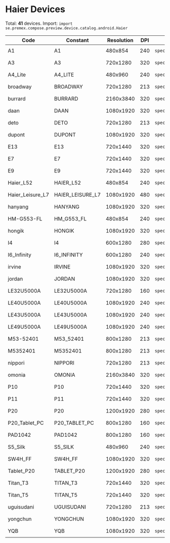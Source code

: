 # Haier Devices

Total: **41** devices. Import: `import se.premex.compose.preview.device.catalog.android.Haier`

| Code | Constant | Resolution | DPI | Compose Spec | Preview Usage |
|------|----------|------------|-----|-------------|---------------|
| A1 | A1 | 480x854 | 240 | `spec:width=480px,height=854px,dpi=240` | `@Preview(device = Haier.A1)` |
| A3 | A3 | 720x1280 | 320 | `spec:width=720px,height=1280px,dpi=320` | `@Preview(device = Haier.A3)` |
| A4_Lite | A4_LITE | 480x960 | 240 | `spec:width=480px,height=960px,dpi=240` | `@Preview(device = Haier.A4_LITE)` |
| broadway | BROADWAY | 720x1280 | 213 | `spec:width=720px,height=1280px,dpi=213` | `@Preview(device = Haier.BROADWAY)` |
| burrard | BURRARD | 2160x3840 | 320 | `spec:width=2160px,height=3840px,dpi=320` | `@Preview(device = Haier.BURRARD)` |
| daan | DAAN | 1080x1920 | 320 | `spec:width=1080px,height=1920px,dpi=320` | `@Preview(device = Haier.DAAN)` |
| deto | DETO | 720x1280 | 213 | `spec:width=720px,height=1280px,dpi=213` | `@Preview(device = Haier.DETO)` |
| dupont | DUPONT | 1080x1920 | 320 | `spec:width=1080px,height=1920px,dpi=320` | `@Preview(device = Haier.DUPONT)` |
| E13 | E13 | 720x1440 | 320 | `spec:width=720px,height=1440px,dpi=320` | `@Preview(device = Haier.E13)` |
| E7 | E7 | 720x1440 | 320 | `spec:width=720px,height=1440px,dpi=320` | `@Preview(device = Haier.E7)` |
| E9 | E9 | 720x1440 | 320 | `spec:width=720px,height=1440px,dpi=320` | `@Preview(device = Haier.E9)` |
| Haier_L52 | HAIER_L52 | 480x854 | 240 | `spec:width=480px,height=854px,dpi=240` | `@Preview(device = Haier.HAIER_L52)` |
| Haier_Leisure_L7 | HAIER_LEISURE_L7 | 1080x1920 | 480 | `spec:width=1080px,height=1920px,dpi=480` | `@Preview(device = Haier.HAIER_LEISURE_L7)` |
| hanyang | HANYANG | 1080x1920 | 320 | `spec:width=1080px,height=1920px,dpi=320` | `@Preview(device = Haier.HANYANG)` |
| HM-G553-FL | HM_G553_FL | 480x854 | 240 | `spec:width=480px,height=854px,dpi=240` | `@Preview(device = Haier.HM_G553_FL)` |
| hongik | HONGIK | 1080x1920 | 320 | `spec:width=1080px,height=1920px,dpi=320` | `@Preview(device = Haier.HONGIK)` |
| I4 | I4 | 600x1280 | 280 | `spec:width=600px,height=1280px,dpi=280` | `@Preview(device = Haier.I4)` |
| I6_Infinity | I6_INFINITY | 600x1280 | 240 | `spec:width=600px,height=1280px,dpi=240` | `@Preview(device = Haier.I6_INFINITY)` |
| irvine | IRVINE | 1080x1920 | 320 | `spec:width=1080px,height=1920px,dpi=320` | `@Preview(device = Haier.IRVINE)` |
| jordan | JORDAN | 1080x1920 | 320 | `spec:width=1080px,height=1920px,dpi=320` | `@Preview(device = Haier.JORDAN)` |
| LE32U5000A | LE32U5000A | 720x1280 | 160 | `spec:width=720px,height=1280px,dpi=160` | `@Preview(device = Haier.LE32U5000A)` |
| LE40U5000A | LE40U5000A | 1080x1920 | 240 | `spec:width=1080px,height=1920px,dpi=240` | `@Preview(device = Haier.LE40U5000A)` |
| LE43U5000A | LE43U5000A | 1080x1920 | 240 | `spec:width=1080px,height=1920px,dpi=240` | `@Preview(device = Haier.LE43U5000A)` |
| LE49U5000A | LE49U5000A | 1080x1920 | 240 | `spec:width=1080px,height=1920px,dpi=240` | `@Preview(device = Haier.LE49U5000A)` |
| M53-52401 | M53_52401 | 800x1280 | 213 | `spec:width=800px,height=1280px,dpi=213` | `@Preview(device = Haier.M53_52401)` |
| M5352401 | M5352401 | 800x1280 | 213 | `spec:width=800px,height=1280px,dpi=213` | `@Preview(device = Haier.M5352401)` |
| nippori | NIPPORI | 720x1280 | 213 | `spec:width=720px,height=1280px,dpi=213` | `@Preview(device = Haier.NIPPORI)` |
| omonia | OMONIA | 2160x3840 | 320 | `spec:width=2160px,height=3840px,dpi=320` | `@Preview(device = Haier.OMONIA)` |
| P10 | P10 | 720x1440 | 320 | `spec:width=720px,height=1440px,dpi=320` | `@Preview(device = Haier.P10)` |
| P11 | P11 | 720x1440 | 320 | `spec:width=720px,height=1440px,dpi=320` | `@Preview(device = Haier.P11)` |
| P20 | P20 | 1200x1920 | 280 | `spec:width=1200px,height=1920px,dpi=280` | `@Preview(device = Haier.P20)` |
| P20_Tablet_PC | P20_TABLET_PC | 800x1280 | 160 | `spec:width=800px,height=1280px,dpi=160` | `@Preview(device = Haier.P20_TABLET_PC)` |
| PAD1042 | PAD1042 | 800x1280 | 160 | `spec:width=800px,height=1280px,dpi=160` | `@Preview(device = Haier.PAD1042)` |
| S5_Silk | S5_SILK | 480x960 | 240 | `spec:width=480px,height=960px,dpi=240` | `@Preview(device = Haier.S5_SILK)` |
| SW4H_FF | SW4H_FF | 1080x1920 | 320 | `spec:width=1080px,height=1920px,dpi=320` | `@Preview(device = Haier.SW4H_FF)` |
| Tablet_P20 | TABLET_P20 | 1200x1920 | 280 | `spec:width=1200px,height=1920px,dpi=280` | `@Preview(device = Haier.TABLET_P20)` |
| Titan_T3 | TITAN_T3 | 720x1440 | 320 | `spec:width=720px,height=1440px,dpi=320` | `@Preview(device = Haier.TITAN_T3)` |
| Titan_T5 | TITAN_T5 | 720x1440 | 320 | `spec:width=720px,height=1440px,dpi=320` | `@Preview(device = Haier.TITAN_T5)` |
| uguisudani | UGUISUDANI | 720x1280 | 213 | `spec:width=720px,height=1280px,dpi=213` | `@Preview(device = Haier.UGUISUDANI)` |
| yongchun | YONGCHUN | 1080x1920 | 320 | `spec:width=1080px,height=1920px,dpi=320` | `@Preview(device = Haier.YONGCHUN)` |
| YQB | YQB | 1080x1920 | 320 | `spec:width=1080px,height=1920px,dpi=320` | `@Preview(device = Haier.YQB)` |

<!-- Generated automatically. Do not edit manually. -->
